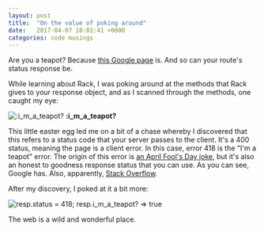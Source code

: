 ```yaml
---
layout: post
title:  "On the value of poking around"
date:   2017-04-07 18:01:41 +0000
categories: code musings
---
```



Are you a teapot? Because [this Google page](https://www.google.com/teapot) is. And so can your route's status response be.

While learning about Rack, I was poking around at the methods that Rack gives to your response object, and as I scanned through the methods, one caught my eye:

![:i_m_a_teapot?](http://i.imgur.com/U78mkgt.png)
**:i_m_a_teapot?**

This little easter egg led me on a bit of a chase whereby I discovered that this refers to a status code that your server passes to the client. It's a 400 status, meaning the page is a client error. In this case, error 418 is the "I'm a teapot" error. The origin of this error is [an April Fool's Day joke](https://sitesdoneright.com/blog/2013/03/what-is-418-im-a-teapot-status-code-error), but it's also an honest to goodness response status that you can use. As you can see, Google has. Also, apparently, [Stack Overflow](https://meta.stackexchange.com/questions/185426/stack-overflow-returning-http-error-code-418-im-a-teapot).

After my discovery, I poked at it a bit more:

![resp.status = 418; resp.i_m_a_teapot? => true](http://i.imgur.com/jBLhj0F.png)

The web is a wild and wonderful place.
